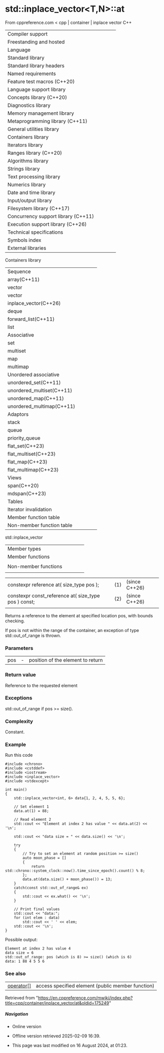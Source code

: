 # std::inplace_vector<T,N>::at

From cppreference.com
< cpp‎ | container‎ | inplace vector
C++

|  |  |  |  |  |
| --- | --- | --- | --- | --- |
| Compiler support | | | | |
| Freestanding and hosted | | | | |
| Language | | | | |
| Standard library | | | | |
| Standard library headers | | | | |
| Named requirements | | | | |
| Feature test macros (C++20) | | | | |
| Language support library | | | | |
| Concepts library (C++20) | | | | |
| Diagnostics library | | | | |
| Memory management library | | | | |
| Metaprogramming library (C++11) | | | | |
| General utilities library | | | | |
| Containers library | | | | |
| Iterators library | | | | |
| Ranges library (C++20) | | | | |
| Algorithms library | | | | |
| Strings library | | | | |
| Text processing library | | | | |
| Numerics library | | | | |
| Date and time library | | | | |
| Input/output library | | | | |
| Filesystem library (C++17) | | | | |
| Concurrency support library (C++11) | | | | |
| Execution support library (C++26) | | | | |
| Technical specifications | | | | |
| Symbols index | | | | |
| External libraries | | | | |

Containers library

|  |  |  |  |  |
| --- | --- | --- | --- | --- |
| Sequence | | | | |
| array(C++11) | | | | |
| vector | | | | |
| vector<bool> | | | | |
| inplace_vector(C++26) | | | | |
| deque | | | | |
| forward_list(C++11) | | | | |
| list | | | | |
| Associative | | | | |
| set | | | | |
| multiset | | | | |
| map | | | | |
| multimap | | | | |
| Unordered associative | | | | |
| unordered_set(C++11) | | | | |
| unordered_multiset(C++11) | | | | |
| unordered_map(C++11) | | | | |
| unordered_multimap(C++11) | | | | |
| Adaptors | | | | |
| stack | | | | |
| queue | | | | |
| priority_queue | | | | |
| flat_set(C++23) | | | | |
| flat_multiset(C++23) | | | | |
| flat_map(C++23) | | | | |
| flat_multimap(C++23) | | | | |
| Views | | | | |
| span(C++20) | | | | |
| mdspan(C++23) | | | | |
| Tables | | | | |
| Iterator invalidation | | | | |
| Member function table | | | | |
| Non-member function table | | | | |

std::inplace_vector

|  |  |  |  |  |
| --- | --- | --- | --- | --- |
| Member types | | | | |
| Member functions | | | | |
| |  |  |  |  |  | | --- | --- | --- | --- | --- | | inplace_vector::inplace_vector | | | | | | inplace_vector::~inplace_vector | | | | | | inplace_vector::operator= | | | | | | inplace_vector::assign | | | | | | inplace_vector::assign_range | | | | | | Size and capacity | | | | | | inplace_vector::empty | | | | | | inplace_vector::size | | | | | | inplace_vector::max_size | | | | | | inplace_vector::capacity | | | | | | inplace_vector::resize | | | | | | inplace_vector::reserve | | | | | | inplace_vector::shrink_to_fit | | | | | | Iterators | | | | | | inplace_vector::begininplace_vector::cbegin | | | | | | inplace_vector::endinplace_vector::cend | | | | | | inplace_vector::rbegininplace_vector::crbegin | | | | | | inplace_vector::rendinplace_vector::crend | | | | | | |  |  |  |  |  | | --- | --- | --- | --- | --- | | Element access | | | | | | ****inplace_vector::at**** | | | | | | [inplace_vector::operator[]](operator_at.html "cpp/container/inplace vector/operator at") | | | | | | inplace_vector::front | | | | | | inplace_vector::back | | | | | | inplace_vector::data | | | | | | Modifiers | | | | | | inplace_vector::clear | | | | | | inplace_vector::erase | | | | | | inplace_vector::swap | | | | | | inplace_vector::insert | | | | | | inplace_vector::insert_range | | | | | | inplace_vector::emplace | | | | | | inplace_vector::emplace_back | | | | | | inplace_vector::try_emplace_back | | | | | | inplace_vector::unchecked_emplace_back | | | | | | inplace_vector::push_back | | | | | | inplace_vector::try_push_back | | | | | | inplace_vector::unchecked_push_back | | | | | | inplace_vector::pop_back | | | | | | inplace_vector::append_range | | | | | | inplace_vector::try_append_range | | | | | |
| Non-member functions | | | | |
| |  |  |  |  |  | | --- | --- | --- | --- | --- | | erase(std::inplace_vector)erase_if(std::inplace_vector) | | | | | | swap(std::inplace_vector) | | | | | | |  |  |  |  |  | | --- | --- | --- | --- | --- | | operator==operator<=> | | | | | |  | | | | | |

|  |  |  |
| --- | --- | --- |
| constexpr reference at( size_type pos ); | (1) | (since C++26) |
| constexpr const_reference at( size_type pos ) const; | (2) | (since C++26) |
|  |  |  |

Returns a reference to the element at specified location pos, with bounds checking.

If pos is not within the range of the container, an exception of type std::out_of_range is thrown.

### Parameters

|  |  |  |
| --- | --- | --- |
| pos | - | position of the element to return |

### Return value

Reference to the requested element

### Exceptions

std::out_of_range if pos >= size().

### Complexity

Constant.

### Example

Run this code

```
#include <chrono>
#include <cstddef>
#include <iostream>
#include <inplace_vector>
#include <stdexcept>
 
int main()
{
    std::inplace_vector<int, 6> data{1, 2, 4, 5, 5, 6};
 
    // Set element 1
    data.at(1) = 88;
 
    // Read element 2
    std::cout << "Element at index 2 has value " << data.at(2) << '\n';
 
    std::cout << "data size = " << data.size() << '\n';
 
    try
    {
        // Try to set an element at random position >= size()
        auto moon_phase = []
        {
            return std::chrono::system_clock::now().time_since_epoch().count() % 8;
        };
        data.at(data.size() + moon_phase()) = 13;
    }
    catch(const std::out_of_range& ex)
    {
        std::cout << ex.what() << '\n';
    }
 
    // Print final values
    std::cout << "data:";
    for (int elem : data)
        std::cout << ' ' << elem;
    std::cout << '\n';
}

```

Possible output:

```
Element at index 2 has value 4
data size = 6
std::out_of_range: pos (which is 8) >= size() (which is 6)
data: 1 88 4 5 5 6

```

### See also

|  |  |
| --- | --- |
| [operator[]](operator_at.html "cpp/container/inplace vector/operator at") | access specified element   (public member function) |

Retrieved from "<https://en.cppreference.com/mwiki/index.php?title=cpp/container/inplace_vector/at&oldid=175249>"

##### Navigation

- Online version
- Offline version retrieved 2025-02-09 16:39.

- This page was last modified on 16 August 2024, at 01:23.